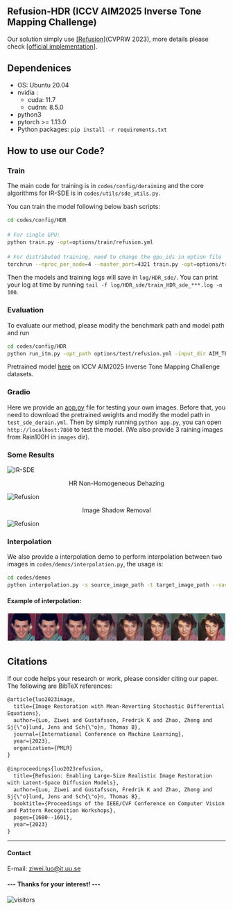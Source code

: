 
## Refusion-HDR (ICCV AIM2025 Inverse Tone Mapping Challenge) 

Our solution simply use [[Refusion]](https://arxiv.org/abs/2304.08291)(CVPRW 2023), more details please check [[official implementation]](https://github.com/Algolzw/image-restoration-sde). </sub>

## Dependenices

* OS: Ubuntu 20.04
* nvidia :
	- cuda: 11.7
	- cudnn: 8.5.0
* python3
* pytorch >= 1.13.0
* Python packages: `pip install -r requirements.txt`

## How to use our Code?

### Train
The main code for training is in `codes/config/deraining` and the core algorithms for IR-SDE is in `codes/utils/sde_utils.py`.

You can train the model following below bash scripts:

```bash
cd codes/config/HDR

# For single GPU:
python train.py -opt=options/train/refusion.yml

# For distributed training, need to change the gpu_ids in option file
torchrun --nproc_per_node=4 --master_port=4321 train.py -opt=options/train/refusion.yml --launcher pytorch
```

Then the models and training logs will save in `log/HDR_sde/`. 
You can print your log at time by running `tail -f log/HDR_sde/train_HDR_sde_***.log -n 100`.

### Evaluation
To evaluate our method, please modify the benchmark path and model path and run

```bash
cd codes/config/HDR
python run_itm.py -opt_path options/test/refusion.yml -input_dir AIM_TEST -output_dir output -pretrained_path lastest_EMA.pth
```

Pretrained model [here](https://www.dropbox.com/scl/fi/yg44t2i9tgrlsn3c1punc/lastest_EMA.pth?rlkey=fhjb37o34i9yt12337pyed5gi&st=43psqej3&dl=0) on ICCV AIM2025 Inverse Tone Mapping Challenge datasets.

### Gradio
Here we provide an [app.py](https://github.com/Algolzw/image-restoration-sde/blob/main/codes/config/deraining/app.py) file for testing your own images. Before that, you need to download the pretrained weights and modify the model path in `test_sde_derain.yml`. Then by simply running `python app.py`, you can open `http://localhost:7860` to test the model. (We also provide 3 raining images from Rain100H in `images` dir).

### Some Results
![IR-SDE](figs/results.png)
<div align='center'>HR Non-Homogeneous Dehazing</div>

![Refusion](figs/results_dehazing.png)

<div align='center'>Image Shadow Removal</div>

![Refusion](figs/results_deshadow.png)

### Interpolation
We also provide a interpolation demo to perform interpolation between two images in `codes/demos/interpolation.py`, the usage is:

```bash
cd codes/demos
python interpolation.py -s source_image_path -t target_image_path --save save_dir
```

#### Example of interpolation:
![IR-SDE](figs/interpolation.png)


## Citations
If our code helps your research or work, please consider citing our paper.
The following are BibTeX references:

```
@article{luo2023image,
  title={Image Restoration with Mean-Reverting Stochastic Differential Equations},
  author={Luo, Ziwei and Gustafsson, Fredrik K and Zhao, Zheng and Sj{\"o}lund, Jens and Sch{\"o}n, Thomas B},
  journal={International Conference on Machine Learning},
  year={2023},
  organization={PMLR}
}

@inproceedings{luo2023refusion,
  title={Refusion: Enabling Large-Size Realistic Image Restoration with Latent-Space Diffusion Models},
  author={Luo, Ziwei and Gustafsson, Fredrik K and Zhao, Zheng and Sj{\"o}lund, Jens and Sch{\"o}n, Thomas B},
  booktitle={Proceedings of the IEEE/CVF Conference on Computer Vision and Pattern Recognition Workshops},
  pages={1680--1691},
  year={2023}
}
```

---

#### Contact
E-mail: ziwei.luo@it.uu.se

#### --- Thanks for your interest! --- ####
![visitors](https://visitor-badge.laobi.icu/badge?page_id=Algolzw/image-restoration-sde)
